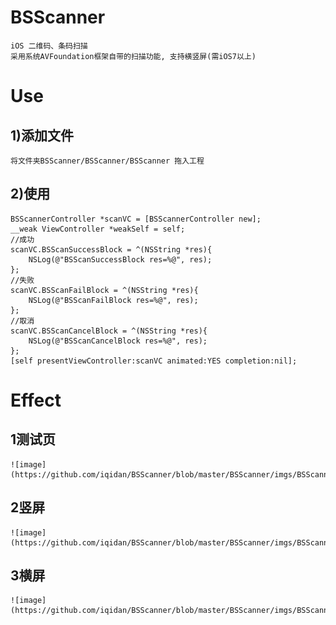 # BSScanner
	iOS 二维码、条码扫描
	采用系统AVFoundation框架自带的扫描功能, 支持横竖屏(需iOS7以上)

# Use
## 1)添加文件
	将文件夹BSScanner/BSScanner/BSScanner 拖入工程
## 2)使用
	BSScannerController *scanVC = [BSScannerController new];
    __weak ViewController *weakSelf = self;
    //成功
    scanVC.BSScanSuccessBlock = ^(NSString *res){
        NSLog(@"BSScanSuccessBlock res=%@", res);
    };
    //失败
    scanVC.BSScanFailBlock = ^(NSString *res){
        NSLog(@"BSScanFailBlock res=%@", res);
    };
    //取消
    scanVC.BSScanCancelBlock = ^(NSString *res){
        NSLog(@"BSScanCancelBlock res=%@", res);
    };
    [self presentViewController:scanVC animated:YES completion:nil];

# Effect
## 1测试页

	![image](https://github.com/iqidan/BSScanner/blob/master/BSScanner/imgs/BSScanner1.png)
	
## 2竖屏

	![image](https://github.com/iqidan/BSScanner/blob/master/BSScanner/imgs/BSScanner2.png)
	
## 3横屏

	![image](https://github.com/iqidan/BSScanner/blob/master/BSScanner/imgs/BSScanner3.png)
	
	
